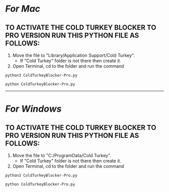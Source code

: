 # ***For Mac***
## TO ACTIVATE THE COLD TURKEY BLOCKER TO PRO VERSION RUN THIS PYTHON FILE AS FOLLOWS:

1. Move the file to "Library/Application Support/Cold Turkey".
   - If "Cold Turkey" folder is not there then create it.
2. Open Terminal, cd to the folder and run the command
~~~
python3 ColdTurkeyBlocker-Pro.py
~~~
~~~
python ColdTurkeyBlocker-Pro.py
~~~

<hr>

# ***For Windows***
## TO ACTIVATE THE COLD TURKEY BLOCKER TO PRO VERSION RUN THIS PYTHON FILE AS FOLLOWS:

1. Move the file to "C:/ProgramData/Cold Turkey".
   - If "Cold Turkey" folder is not there then create it.
2. Open Terminal, cd to the folder and run the command
~~~
python3 ColdTurkeyBlocker-Pro.py
~~~
~~~
python ColdTurkeyBlocker-Pro.py
~~~
